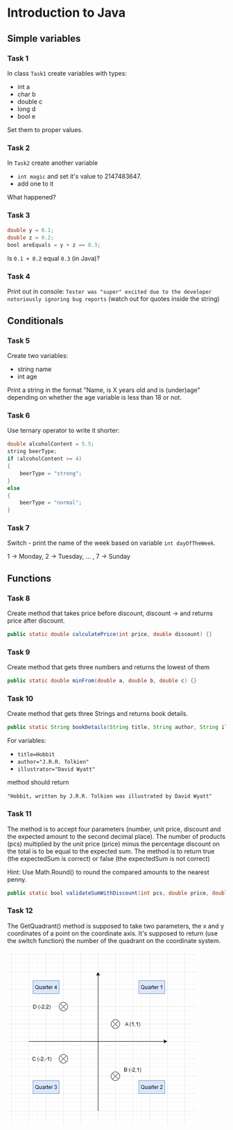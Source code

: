 # Introduction to Java

## Simple variables

### Task 1

In class `Task1` create variables with types:
- int a 
- char b 
- double c
- long d
- bool e

Set them to proper values.


### Task 2
In `Task2` create another variable 
- `int magic` and set it's value to 2147483647.
- add one to it 

What happened?

### Task 3
```java
double y = 0.1;
double z = 0.2;
bool areEquals = y + z == 0.3;
```
 
Is `0.1 + 0.2` equal `0.3` (in Java)?

### Task 4
Print out in console:
`Tester was "super" excited due to the developer notoriously ignoring bug reports`
(watch out for quotes inside the string)

## Conditionals 
### Task 5
Create two variables:
- string name
- int age

Print a string in the format "Name, is X years old and is (under)age" depending on whether the age variable is less than 18 or not.

### Task 6
Use ternary operator to write it shorter:

```java
double alcoholContent = 5.5;
string beerType;
if (alcoholContent >= 4)
{
    beerType = "strong";
}
else
{
    beerType = "normal";
}
```

### Task 7
Switch - print the name of the week based on variable `int dayOfTheWeek`.

1 -> Monday, 2 -> Tuesday, ... , 7 -> Sunday


## Functions
### Task 8
Create method that takes price before discount, discount -> and returns price after discount.
```java
public static double calculatePrice(int price, double discount) {}
```

### Task 9
Create method that gets three numbers and returns the lowest of them
```java
public static double minFrom(double a, double b, double c) {}
```

### Task 10
Create method that gets three Strings and returns book details.
```java
public static String bookDetails(String title, String author, String illustrator) {}
```

For variables:
- `title=Hobbit`
- `author="J.R.R. Tolkien"` 
- `illustrator="David Wyatt"` 
 
method should return

`"Hobbit, written by J.R.R. Tolkien was illustrated by David Wyatt"`

### Task 11
The method is to accept four parameters (number, unit price, discount and the expected amount to the second decimal place). 
The number of products (pcs) multiplied by the unit price (price) minus the percentage discount on the total is to be equal
to the expected sum. The method is to return true (the expectedSum is correct) or false (the expectedSum is not correct)

Hint: Use Math.Round() to round the compared amounts to the nearest penny.
```java
public static bool validateSumWithDiscount(int pcs, double price, double discount, double expectedSum)
```

### Task 12
The GetQuadrant() method is supposed to take two parameters, the x and y coordinates of a point on the coordinate axis. 
It's supposed to return (use the switch function) the number of the quadrant on the coordinate system.

![Explanation for task 12](../../resources/images/quarters.png)